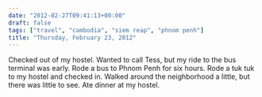 ```yaml
---
date: "2012-02-27T09:41:13+00:00"
draft: false
tags: ["travel", "cambodia", "siem reap", "phnom penh"]
title: "Thursday, February 23, 2012"
---
```

Checked out of my hostel. Wanted to call Tess, but my ride to the bus terminal was early. Rode a bus to Phnom Penh for six hours. Rode a tuk tuk to my hostel and checked in. Walked around the neighborhood a little, but there was little to see. Ate dinner at my hostel.

